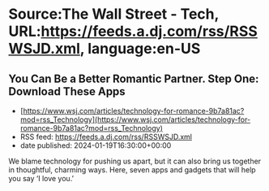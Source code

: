 # Source:The Wall Street - Tech, URL:https://feeds.a.dj.com/rss/RSSWSJD.xml, language:en-US

## You Can Be a Better Romantic Partner. Step One: Download These Apps
 - [https://www.wsj.com/articles/technology-for-romance-9b7a81ac?mod=rss_Technology](https://www.wsj.com/articles/technology-for-romance-9b7a81ac?mod=rss_Technology)
 - RSS feed: https://feeds.a.dj.com/rss/RSSWSJD.xml
 - date published: 2024-01-19T16:30:00+00:00

We blame technology for pushing us apart, but it can also bring us together in thoughtful, charming ways. Here, seven apps and gadgets that will help you say ‘I love you.’

